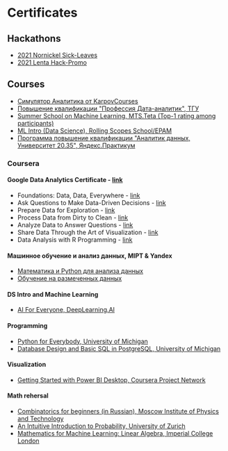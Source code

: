 # Certificates

## Hackathons
* [2021 Nornickel Sick-Leaves](https://github.com/Margarita-3M/Certificates/blob/master/Hackathons/2021_Hackaton_Nornickel.pdf)
* [2021 Lenta Hack-Promo](https://github.com/Margarita-3M/Certificates/blob/master/Hackathons/2021_Hackathon_HackPromo.pdf)

## Courses
* [Симулятор Аналитика от KarpovCourses](https://github.com/Margarita-3M/Certificates/blob/master/Courses/KC_Certificate.pdf)
* [Повышение квалификации "Профессия Дата-аналитик", ТГУ](https://github.com/Margarita-3M/Certificates/blob/master/Courses/TSU_DataAnalyst.pdf)
* [Summer School on Machine Learning, MTS.Teta (Top-1 rating among participants)](https://github.com/Margarita-3M/Certificates/blob/master/Courses/MTS.Teta_ML.pdf)
* [ML Intro (Data Science), Rolling Scopes School/EPAM](https://github.com/Margarita-3M/Certificates/blob/master/Courses/RS_Intro_to_ML.pdf)
* [Программа повышение квалификации "Аналитик данных, Университет 20.35", Яндекс.Практикум](https://github.com/Margarita-3M/Certificates/blob/master/Courses/YaPracticum_DataAnalysis.pdf)

### Coursera

#### Google Data Analytics Certificate - [link](https://github.com/Margarita-3M/Certificates/blob/master/Courses/Coursera_X2R85JMVTK6N.pdf)
* Foundations: Data, Data, Everywhere - [link](https://github.com/Margarita-3M/Certificates/blob/master/Courses/Coursera_EUFCUZFAU6DS.pdf)
* Ask Questions to Make Data-Driven Decisions - [link](https://github.com/Margarita-3M/Certificates/blob/master/Courses/Coursera_GZTSV27XW4U3.pdf)
* Prepare Data for Exploration - [link](https://github.com/Margarita-3M/Certificates/blob/master/Courses/Coursera_5RWT2X7N6DC6.pdf)
* Process Data from Dirty to Clean - [link](https://github.com/Margarita-3M/Certificates/blob/master/Courses/Coursera_5PAF76PWVUCZ.pdf)
* Analyze Data to Answer Questions - [link](https://github.com/Margarita-3M/Certificates/blob/master/Courses/Coursera_KYVJ87ZC6NVY.pdf)
* Share Data Through the Art of Visualization - [link](https://github.com/Margarita-3M/Certificates/blob/master/Courses/Coursera_Q9BKPXAKTH6B.pdf)
* Data Analysis with R Programming - [link](https://github.com/Margarita-3M/Certificates/blob/master/Courses/Coursera_QYUPZNP3RSCF.pdf)

#### Машинное обучение и анализ данных, MIPT & Yandex
* [Математика и Python для анализа данных](https://github.com/Margarita-3M/Certificates/blob/master/Courses/Coursera_QXJHZA9JYNP8.pdf)
* [Обучение на размеченных данных](https://github.com/Margarita-3M/Certificates/blob/master/Courses/Coursera_UFLCD4RN78GY.pdf)

#### DS Intro and Machine Learning
* [AI For Everyone, DeepLearning.AI](https://github.com/Margarita-3M/Certificates/blob/master/Courses/Coursera_LK3AMWSGPMF5.pdf)

#### Programming
* [Python for Everybody, University of Michigan](https://github.com/Margarita-3M/Certificates/blob/master/Courses/Coursera_QLRJXGLTKZZG.pdf)
* [Database Design and Basic SQL in PostgreSQL, University of Michigan](https://github.com/Margarita-3M/Certificates/blob/master/Courses/Coursera_QLRJXGLTKZZG.pdf)

#### Visualization
* [Getting Started with Power BI Desktop, Coursera Project Network](https://github.com/Margarita-3M/Certificates/blob/master/Courses/Coursera_943JTHNCJMKT.pdf)

#### Math rehersal
* [Combinatorics for beginners (in Russian), Moscow Institute of Physics and Technology](https://github.com/Margarita-3M/Certificates/blob/master/Courses/Coursera_8BX88J7NUXK2.pdf)
* [An Intuitive Introduction to Probability, University of Zurich](https://github.com/Margarita-3M/Certificates/blob/master/Courses/Coursera_F5KZGTEQPZP6.pdf)
* [Mathematics for Machine Learning: Linear Algebra, Imperial College London](https://github.com/Margarita-3M/Certificates/blob/master/Courses/Coursera_WP6ARRLK5YFX.pdf)

